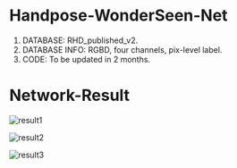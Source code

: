 # Handpose-WonderSeen-Net

1. DATABASE: RHD_published_v2.
2. DATABASE INFO: RGBD, four channels, pix-level label.
3. CODE: To be updated in 2 months.

# Network-Result

![result1](https://github.com/wonderseen/Handpose-WonderSeen-Net/tree/master/result/test.png)

![result2](https://github.com/wonderseen/Handpose-WonderSeen-Net/tree/master/result/test1.png)

![result3](https://github.com/wonderseen/Handpose-WonderSeen-Net/tree/master/result/test2.png)
